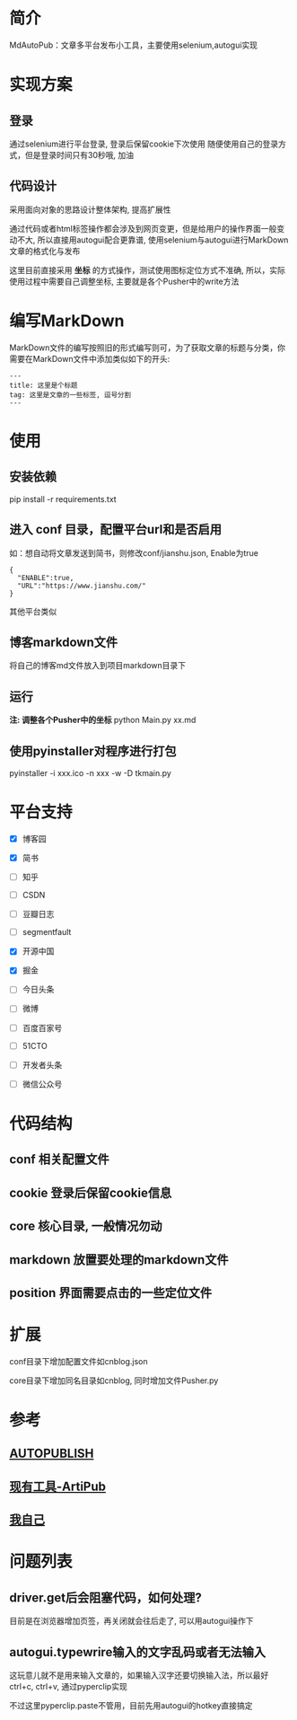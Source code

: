 # 简介

MdAutoPub：文章多平台发布小工具，主要使用selenium,autogui实现

# 实现方案

## 登录

通过selenium进行平台登录, 登录后保留cookie下次使用
随便使用自己的登录方式，但是登录时间只有30秒哦, 加油

## 代码设计

采用面向对象的思路设计整体架构, 提高扩展性

通过代码或者html标签操作都会涉及到网页变更，但是给用户的操作界面一般变动不大,
所以直接用autogui配合更靠谱,
使用selenium与autogui进行MarkDown文章的格式化与发布

这里目前直接采用 **坐标** 的方式操作，测试使用图标定位方式不准确,
所以，实际使用过程中需要自己调整坐标, 主要就是各个Pusher中的write方法

# 编写MarkDown

MarkDown文件的编写按照旧的形式编写则可，为了获取文章的标题与分类，你需要在MarkDown文件中添加类似如下的开头:

``` example
---
title: 这里是个标题
tag: 这里是文章的一些标签, 逗号分割
---
```

# 使用

## 安装依赖

pip install -r requirements.txt

## 进入 conf 目录，配置平台url和是否启用

如：想自动将文章发送到简书，则修改conf/jianshu.json, Enable为true

``` example
{
  "ENABLE":true,
  "URL":"https://www.jianshu.com/"
}
```

其他平台类似

## 博客markdown文件

将自己的博客md文件放入到项目markdown目录下

## 运行

**注: 调整各个Pusher中的坐标** python Main.py xx.md

## 使用pyinstaller对程序进行打包

pyinstaller -i xxx.ico -n xxx -w -D tkmain.py

# 平台支持

- [x] 博客园 

- [x] 简书 

- [ ] 知乎 

- [ ] CSDN 

- [ ] 豆瓣日志 

- [ ] segmentfault 

- [x] 开源中国 

- [x] 掘金 

- [ ] 今日头条 

- [ ] 微博 

- [ ] 百度百家号 

- [ ] 51CTO 

- [ ] 开发者头条 

- [ ] 微信公众号 

# 代码结构

## conf 相关配置文件

## cookie 登录后保留cookie信息

## core 核心目录, 一般情况勿动

## markdown 放置要处理的markdown文件

## position 界面需要点击的一些定位文件

# 扩展

conf目录下增加配置文件如cnblog.json

core目录下增加同名目录如cnblog, 同时增加文件Pusher.py

# 参考

## [AUTOPUBLISH](https://gitee.com/mirrors/AutoPublish)

## [现有工具-ArtiPub](https://github.com/crawlab-team/artipub)

## [我自己](https://gitee.com/zhaozhiwei_1992/md-auto-pub)

# 问题列表

## driver.get后会阻塞代码，如何处理?

目前是在浏览器增加页签，再关闭就会往后走了, 可以用autogui操作下

## autogui.typewrire输入的文字乱码或者无法输入

这玩意儿就不是用来输入文章的，如果输入汉字还要切换输入法，所以最好ctrl+c,
ctrl+v, 通过pyperclip实现

不过这里pyperclip.paste不管用，目前先用autogui的hotkey直接搞定
